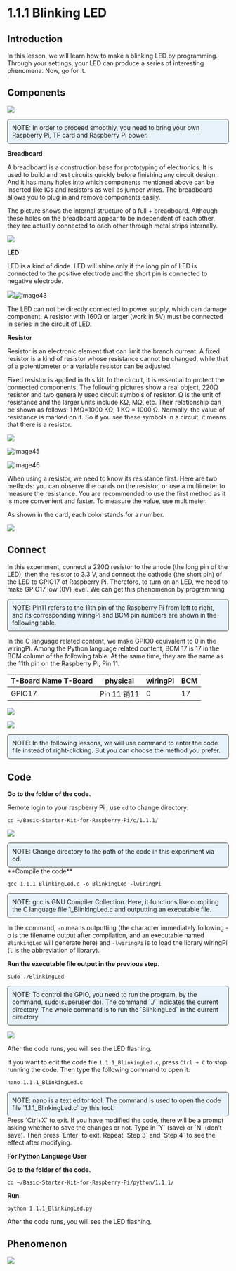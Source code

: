 

# 1.1.1 Blinking LED

## Introduction

In this lesson, we will learn how to make a blinking LED by programming. Through your settings, your LED can produce a series of interesting phenomena. Now, go for it.

## Components

![](./img/list/blinking_led_list.png)

<div class="warning" style="background-color: #E7F2FA; color=#6AB0DE; padding: 10px; border: 1px solid #333; border-radius: 5px;">
    NOTE: In order to proceed smoothly, you need to bring your own Raspberry Pi, TF card and Raspberry Pi power.
</div>

**Breadboard**

A breadboard is a construction base for prototyping of electronics. It is used to build and test circuits quickly before finishing any circuit design. And it has many holes into which components mentioned above can be inserted like ICs and resistors as well as jumper wires. The breadboard allows you to plug in and remove components easily.

The picture shows the internal structure of a full + breadboard. Although these holes on the breadboard appear to be independent of each other, they are actually connected to each other through metal strips internally.

![](./img/image41.png)

**LED**

LED is a kind of diode. LED will shine only if the long pin of LED is connected to the positive electrode and the short pin is connected to negative electrode.

![](./img/image42.png)![image43](./img/image43.png)

The LED can not be directly connected to power supply, which can damage component. A resistor with 160Ω or larger (work in 5V) must be connected in series in the circuit of LED.

**Resistor**

Resistor is an electronic element that can limit the branch current. A fixed resistor is a kind of resistor whose resistance cannot be changed, while that of a potentiometer or a variable resistor can be adjusted.

Fixed resistor is applied in this kit. In the circuit, it is essential to protect the connected components. The following pictures show a real object, 220Ω resistor and two generally used circuit symbols of resistor. Ω is the unit of resistance and the larger units include KΩ, MΩ, etc. Their relationship can be shown as follows: 1 MΩ=1000 KΩ, 1 KΩ = 1000 Ω. Normally, the value of resistance is marked on it. So if you see these symbols in a circuit, it means that there is a resistor.

![](./img/image44.png)

![image45](./img/image45.png)

![image46](./img/image46.png)

When using a resistor, we need to know its resistance first. Here are two methods: you can observe the bands on the resistor, or use a multimeter to measure the resistance. You are recommended to use the first method as it is more convenient and faster. To measure the value, use multimeter.

As shown in the card, each color stands for a number.

![](./img/image47.jpeg)

## Connect

In this experiment, connect a 220Ω resistor to the anode (the long pin of the LED), then the resistor to 3.3 V, and connect the cathode (the short pin) of the LED to GPIO17 of Raspberry Pi. Therefore, to turn on an LED, we need to make GPIO17 low (0V) level. We can get this phenomenon by programming

<div class="warning" style="background-color: #E7F2FA; color=#6AB0DE; padding: 10px; border: 1px solid #333; border-radius: 5px;">
    NOTE: Pin11 refers to the 11th pin of the Raspberry Pi from left to right, and its corresponding wiringPi and BCM pin numbers are shown in the following table.
</div>

In the C language related content, we make GPIO0 equivalent to 0 in the wiringPi. Among the Python language related content, BCM 17 is 17 in the BCM column of the following table. At the same time, they are the same as the 11th pin on the Raspberry Pi, Pin 11.

| T-Board Name T-Board | physical    | wiringPi | BCM  |
| -------------------- | ----------- | -------- | ---- |
| GPIO17               | Pin 11 销11 | 0        | 17   |

![](./img/image48.png)

![](./img/connect/1.1.1.png)

<div class="warning" style="background-color: #E7F2FA; color=#6AB0DE; padding: 10px; border: 1px solid #333; border-radius: 5px;">
    NOTE: In the following lessons, we will use command to enter the code file instead of right-clicking. But you can choose the method you prefer.
</div>

## Code

**Go to the folder of the code.**

Remote login to your raspberry Pi , use `cd` to change directory:

```shell
cd ~/Basic-Starter-Kit-for-Raspberry-Pi/c/1.1.1/
```

![](./img/cd-dir.png)

<div class="warning" style="background-color: #E7F2FA; color=#6AB0DE; padding: 10px; border: 1px solid #333; border-radius: 5px;">
    NOTE: Change directory to the path of the code in this experiment via cd.
</div>
**Compile the code**

```shell
gcc 1.1.1_BlinkingLed.c -o BlinkingLed -lwiringPi
```


<div class="warning" style="background-color: #E7F2FA; color=#6AB0DE; padding: 10px; border: 1px solid #333; border-radius: 5px;">
    NOTE: gcc is GNU Compiler Collection. Here, it functions like compiling the C language file 1_BlinkingLed.c and outputting an executable file.
</div>

In the command, `-o` means outputting (the character immediately following -o is the filename output after compilation, and an executable named `BlinkingLed` will generate here) and `-lwiringPi` is to load the library wiringPi (`l` is the abbreviation of library).

**Run the executable file output in the previous step.**

```shell
sudo ./BlinkingLed
```


<div class="warning" style="background-color: #E7F2FA; color=#6AB0DE; padding: 10px; border: 1px solid #333; border-radius: 5px;">
    NOTE: To control the GPIO, you need to run the program, by the command, sudo(superuser do). The command `./` indicates the current directory. The whole command is to run the `BlinkingLed` in the current directory.
</div>

![](./img/code-run1.png)

After the code runs, you will see the LED flashing.

If you want to edit the code file `1.1.1_BlinkingLed.c`, press `Ctrl + C` to stop running the code. Then type the following command to open it:

```
nano 1.1.1_BlinkingLed.c
```


<div class="warning" style="background-color: #E7F2FA; color=#6AB0DE; padding: 10px; border: 1px solid #333; border-radius: 5px;">
    NOTE: nano is a text editor tool. The command is used to open the code file `1.1.1_BlinkingLed.c` by this tool.
</div>
Press `Ctrl+X` to exit. If you have modified the code, there will be a prompt asking whether to save the changes or not. Type in `Y` (save) or `N` (don’t save). Then press `Enter` to exit. Repeat `Step 3` and `Step 4` to see the effect after modifying.

**For Python Language User**

**Go to the folder of the code.**

```shell
cd ~/Basic-Starter-Kit-for-Raspberry-Pi/python/1.1.1/
```

**Run**

```shell
python 1.1.1_BlinkingLed.py
```

After the code runs, you will see the LED flashing.

## Phenomenon

![](./img/phenomenon/111.jpg)
